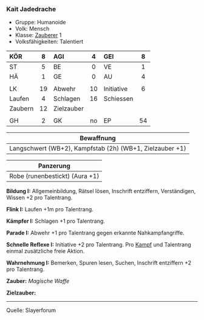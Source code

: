 ### Kait Jadedrache

- Gruppe: Humanoide
- Volk: Mensch
- Klasse: [Zauberer](../../grw/charaktere-klasse-zauberer.md) 1
- Volksfähigkeiten: Talentiert

| KÖR     |  8  | AGI        |  4  | GEI        |  8  |
| :------ | :-: | :--------- | :-: | :--------- | :-: |
| ST      |  5  | BE         |  0  | VE         |  1  |
| HÄ      |  1  | GE         |  0  | AU         |  4  |
|         |     |            |     |            |     |
| LK      | 19  | Abwehr     | 10  | Initiative |  6  |
| Laufen  |  4  | Schlagen   | 16  | Schiessen  |     |
| Zaubern | 12  | Zielzauber |     |            |     |
|         |     |            |     |            |     |
| GH      |  2  | GK         | no  | EP         | 54  |

|                        Bewaffnung                        |
| :------------------------------------------------------: |
| Langschwert (WB+2), Kampfstab (2h) (WB+1, Zielzauber +1) |

|           Panzerung            |
| :----------------------------: |
| Robe (runenbestickt) (Aura +1) |

**Bildung I:** Allgemeinbildung, Rätsel lösen, Inschrift entziffern, Verständigen, Wissen +2 pro Talentrang.

**Flink I:** Laufen +1m pro Talentrang.

**Kämpfer I:** Schlagen +1 pro Talentrang.

**Parade I:** Abwehr +1 pro Talentrang gegen erkannte Nahkampfangriffe.

**Schnelle Reflexe I:** Initiative +2 pro Talentrang. Pro [Kampf](../../grw/regeln-kampf.md) und Talentrang einmal zusätzliche freie Aktion.

**Wahrnehmung I:** Bemerken, Spuren lesen, Suchen, Inschrift entziffern +2 pro Talentrang.

**Zauber:** _Magische Waffe_

**Zielzauber:**

---

Quelle: Slayerforum
